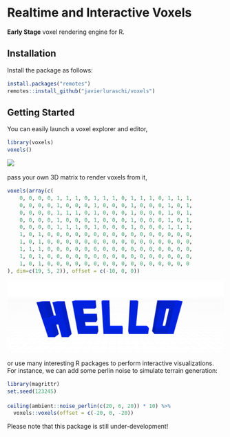 Realtime and Interactive Voxels
================

**Early Stage** voxel rendering engine for R.

## Installation

Install the package as follows:

``` r
install.packages("remotes")
remotes::install_github("javierluraschi/voxels")
```

## Getting Started

You can easily launch a voxel explorer and editor,

``` r
library(voxels)
voxels()
```

![](tools/README/voxels-demo.gif)

pass your own 3D matrix to render voxels from it,

``` r
voxels(array(c(
    0, 0, 0, 0, 1, 1, 1, 0, 1, 1, 1, 0, 1, 1, 1, 0, 1, 1, 1,
    0, 0, 0, 0, 1, 0, 0, 0, 1, 0, 0, 0, 1, 0, 0, 0, 1, 0, 1,
    0, 0, 0, 0, 1, 1, 1, 0, 1, 0, 0, 0, 1, 0, 0, 0, 1, 0, 1,
    0, 0, 0, 0, 1, 0, 0, 0, 1, 0, 0, 0, 1, 0, 0, 0, 1, 0, 1,
    0, 0, 0, 0, 1, 1, 1, 0, 1, 0, 0, 0, 1, 0, 0, 0, 1, 1, 1,
    1, 0, 1, 0, 0, 0, 0, 0, 0, 0, 0, 0, 0, 0, 0, 0, 0, 0, 0,
    1, 0, 1, 0, 0, 0, 0, 0, 0, 0, 0, 0, 0, 0, 0, 0, 0, 0, 0,
    1, 1, 1, 0, 0, 0, 0, 0, 0, 0, 0, 0, 0, 0, 0, 0, 0, 0, 0,
    1, 0, 1, 0, 0, 0, 0, 0, 0, 0, 0, 0, 0, 0, 0, 0, 0, 0, 0,
    1, 0, 1, 0, 0, 0, 0, 0, 0, 0, 0, 0, 0, 0, 0, 0, 0, 0, 0
), dim=c(19, 5, 2)), offset = c(-10, 0, 0))
```

![](tools/README/voxels-hello.png)

or use many interesting R packages to perform interactive visualizations. For instance, we can add some perlin noise to simulate terrain generation:

``` r
library(magrittr)
set.seed(123245)

ceiling(ambient::noise_perlin(c(20, 6, 20)) * 10) %>%
  voxels::voxels(offset = c(-20, 0, -20))
```

Please note that this package is still under-development!
